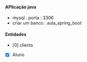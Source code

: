 #### APlicação java
* mysql : porta : 3306
* criar um banco : aula_spring_boot

#### Entidades
* [0] clients
* [x] Aluno
